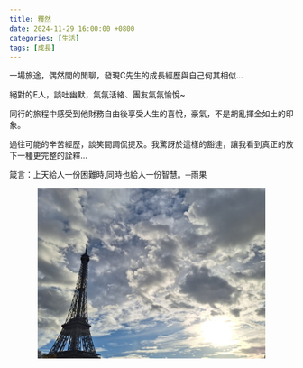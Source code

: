 ```yaml
---
title: 釋然
date: 2024-11-29 16:00:00 +0800
categories: [生活]
tags: [成長]
---
```


一場旅途，偶然間的閒聊，發現C先生的成長經歷與自己何其相似…

絕對的E人，談吐幽默，氣氛活絡、團友氣氛愉悅~

同行的旅程中感受到他財務自由後享受人生的喜悅，豪氣，不是胡亂揮金如土的印象。

過往可能的辛苦經歷，談笑間調侃提及。我驚訝於這樣的豁達，讓我看到真正的放下一種更完整的詮釋…

箴言：上天給人一份困難時,同時也給人一份智慧。─雨果

<div style="text-align: center;">
  <img src="/assets/img/posts/20241129.jpg" alt="釋然：滄海一聲笑,滔滔兩岸潮" style="width: 80%; height: auto; display: block; margin: auto;" />
  <p style="font-size: 14px; color: #666; margin-top: 6px;">

</p>
</div>